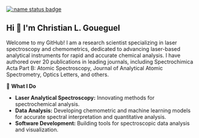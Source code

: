 [![:name status badge](https://christiangoueguel.r-universe.dev/badges/:name)](https://christiangoueguel.r-universe.dev/)
## Hi 👋 I'm Christian L. Goueguel

Welcome to my GitHub! I am a research scientist specializing in laser spectroscopy and chemometrics, dedicated to advancing laser-based analytical instruments for rapid and accurate chemical analysis. I have authored over 20 publications in leading journals, including Spectrochimica Acta Part B: Atomic Spectroscopy, Journal of Analytical Atomic Spectrometry, Optics Letters, and others.

🔬 **What I Do**
-  **Laser Analytical Spectroscopy:** Innovating methods for spectrochemical analysis.
-  **Data Analysis:** Developing chemometric and machine learning models for accurate spectral interpretation and quantitative analysis.
-  **Software Development:** Building tools for spectroscopic data analysis and visualization.

<!--
**ChristianGoueguel/ChristianGoueguel** is a ✨ _special_ ✨ repository because its `README.md` (this file) appears on your GitHub profile.

Here are some ideas to get you started:

- 🔭 I’m currently working on ...
- 🌱 I’m currently learning ...
- 👯 I’m looking to collaborate on ...
- 🤔 I’m looking for help with ...
- 💬 Ask me about ...
- 📫 How to reach me: ...
- 😄 Pronouns: ...
- ⚡ Fun fact: ...
-->
